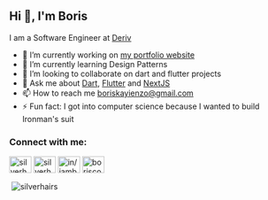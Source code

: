 ## Hi 👋, I'm Boris
I am a Software Engineer at [Deriv](https://deriv.com)

- 🔭 I’m currently working on [my portfolio website](https://silverhairs.vercel.app/)
- 🌱 I’m currently learning Design Patterns
- 👯 I’m looking to collaborate on dart and flutter projects
- 💬 Ask me about [Dart](https://dart.dev), [Flutter](https://flutter.dev) and [NextJS](https://nextjs.org)
- 📫 How to reach me boriskayienzo@gmail.com
- ⚡ Fun fact: I got into computer science because I wanted to build Ironman's suit

### Connect with me:
<a href="https://dev.to/silverhairs" target="blank"><img align="center" src="https://cdn.jsdelivr.net/npm/simple-icons@3.0.1/icons/dev-dot-to.svg" alt="silverhairs" height="30" width="40" /></a>
<a href="https://twitter.com/silverhairs7" target="blank"><img align="center" src="https://raw.githubusercontent.com/rahuldkjain/github-profile-readme-generator/master/src/images/icons/Social/twitter.svg" alt="silverhairs7" height="30" width="40" /></a>
<a href="https://linkedin.com/in/in/iamboriskayi" target="blank"><img align="center" src="https://raw.githubusercontent.com/rahuldkjain/github-profile-readme-generator/master/src/images/icons/Social/linked-in-alt.svg" alt="in/iamboriskayi" height="30" width="40" /></a>
<a href="https://instagram.com/boriscodes" target="blank"><img align="center" src="https://raw.githubusercontent.com/rahuldkjain/github-profile-readme-generator/master/src/images/icons/Social/instagram.svg" alt="boriscodes" height="30" width="40" /></a>
</p>

<p>&nbsp;<img align="center" src="https://github-readme-stats.vercel.app/api?username=silverhairs&show_icons=true&locale=en" alt="silverhairs" /></p>
